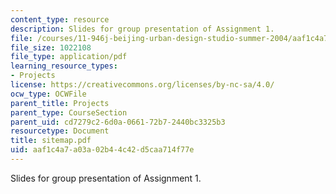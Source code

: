 ```yaml
---
content_type: resource
description: Slides for group presentation of Assignment 1.
file: /courses/11-946j-beijing-urban-design-studio-summer-2004/aaf1c4a7a03a02b44c42d5caa714f77e_sitemap.pdf
file_size: 1022108
file_type: application/pdf
learning_resource_types:
- Projects
license: https://creativecommons.org/licenses/by-nc-sa/4.0/
ocw_type: OCWFile
parent_title: Projects
parent_type: CourseSection
parent_uid: cd7279c2-6d0a-0661-72b7-2440bc3325b3
resourcetype: Document
title: sitemap.pdf
uid: aaf1c4a7-a03a-02b4-4c42-d5caa714f77e
---
```

Slides for group presentation of Assignment 1.